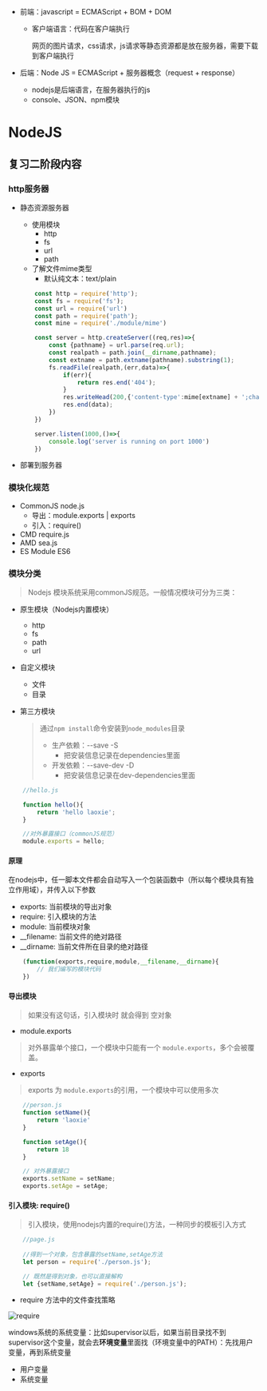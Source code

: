 + 前端：javascript = ECMAScript + BOM + DOM

  + 客户端语言：代码在客户端执行

    网页的图片请求，css请求，js请求等静态资源都是放在服务器，需要下载到客户端执行

+ 后端：Node JS = ECMAScript + 服务器概念（request + response）

  + nodejs是后端语言，在服务器执行的js
  + console、JSON、npm模块



# NodeJS

## 复习二阶段内容

### http服务器
* 静态资源服务器
    * 使用模块
        * http
        * fs
        * url
        * path
    * 了解文件mime类型
        * 默认纯文本：text/plain

    ```js
        const http = require('http');
        const fs = require('fs');
        const url = require('url')
        const path = require('path');
        const mine = require('./module/mime')
    
        const server = http.createServer((req,res)=>{
            const {pathname} = url.parse(req.url);
            const realpath = path.join(__dirname,pathname);
            const extname = path.extname(pathname).substring(1);
            fs.readFile(realpath,(err,data)=>{
                if(err){
                    return res.end('404');
                }
                res.writeHead(200,{'content-type':mime[extname] + ';charset=utf8'});
                res.end(data);
            })
        })
    
        server.listen(1000,()=>{
            console.log('server is running on port 1000')
        })
    ```

* 部署到服务器

### 模块化规范
* CommonJS      node.js
  * 导出：module.exports | exports
  * 引入：require()
* CMD           require.js
* AMD           sea.js
* ES Module     ES6

### 模块分类

>Nodejs 模块系统采用commonJS规范。一般情况模块可分为三类：

* 原生模块（Nodejs内置模块）

    * http
    * fs
    * path
    * url

* 自定义模块
    * 文件
    * 目录

* 第三方模块
    > 通过`npm install`命令安装到`node_modules`目录
    >
    > + 生产依赖：--save          -S
    >   + 把安装信息记录在dependencies里面
    > + 开发依赖：--save-dev  -D
    >   + 把安装信息记录在dev-dependencies里面

```javascript
    //hello.js

    function hello(){
        return 'hello laoxie';
    }

    //对外暴露接口（commonJS规范）
    module.exports = hello;
```

#### 原理
在nodejs中，任一脚本文件都会自动写入一个包装函数中（所以每个模块具有独立作用域），并传入以下参数

* exports: 当前模块的导出对象
* require: 引入模块的方法
* module: 当前模块对象
* __filename: 当前文件的绝对路径
* __dirname: 当前文件所在目录的绝对路径

```js
    (function(exports,require,module,__filename,__dirname){
        // 我们编写的模块代码
    })
```

#### 导出模块

>如果没有这句话，引入模块时 就会得到 空对象

* module.exports
>对外暴露单个接口，一个模块中只能有一个 `module.exports`，多个会被覆盖。

* exports
>exports 为 `module.exports`的引用，一个模块中可以使用多次

```javascript
    //person.js
    function setName(){
        return 'laoxie'
    }

    function setAge(){
        return 18
    }

    // 对外暴露接口
    exports.setName = setName;
    exports.setAge = setAge;

```

#### 引入模块: require()

>引入模块，使用nodejs内置的require()方法，一种同步的模板引入方式

```javascript
    //page.js
    
    //得到一个对象，包含暴露的setName,setAge方法
    let person = require('./person.js');

    // 既然是得到对象，也可以直接解构
    let {setName,setAge} = require('./person.js');

```

* require 方法中的文件查找策略

![require](./img/模块加载过程.jpg "查找策略")

windows系统的系统变量：比如supervisor以后，如果当前目录找不到supervisor这个变量，就会去**环境变量**里面找（环境变量中的PATH）：先找用户变量，再到系统变量

- 用户变量
- 系统变量